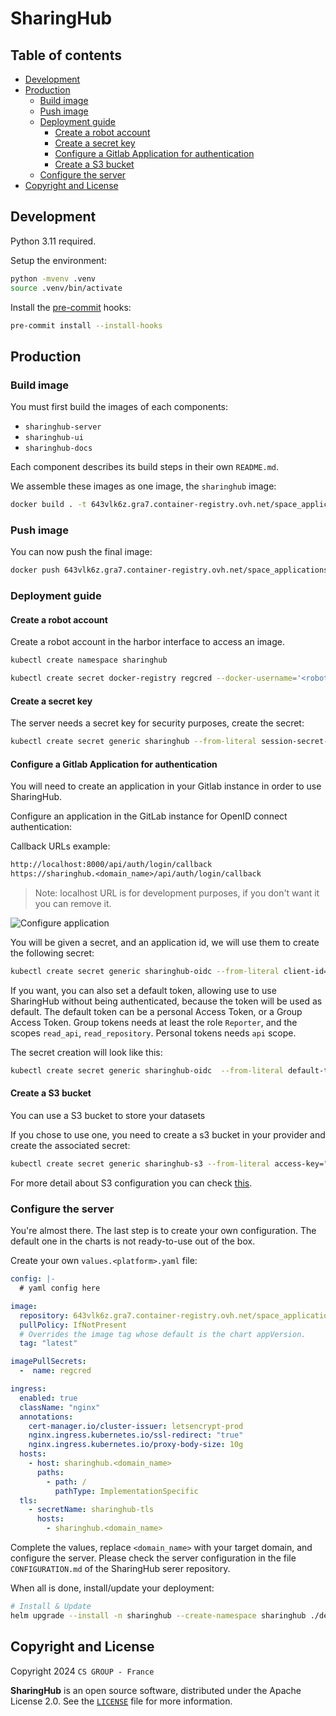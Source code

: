 # SharingHub

## Table of contents

- [Development](#development)
- [Production](#production)
  - [Build image](#build-image)
  - [Push image](#push-image)
  - [Deployment guide](#deployment-guide)
    - [Create a robot account](#create-a-robot-account)
    - [Create a secret key](#create-a-secret-key)
    - [Configure a Gitlab Application for authentication](#configure-a-gitlab-application-for-authentication)
    - [Create a S3 bucket](#create-a-s3-bucket)
  - [Configure the server](#configure-the-server)
- [Copyright and License](#copyright-and-license)

## Development

Python 3.11 required.

Setup the environment:

```bash
python -mvenv .venv
source .venv/bin/activate
```

Install the [pre-commit](https://pre-commit.com/) hooks:

```bash
pre-commit install --install-hooks
```

## Production

### Build image

You must first build the images of each components:

- `sharinghub-server`
- `sharinghub-ui`
- `sharinghub-docs`

Each component describes its build steps in their own `README.md`.

We assemble these images as one image, the `sharinghub` image:

```bash
docker build . -t 643vlk6z.gra7.container-registry.ovh.net/space_applications/sharinghub:latest
```

### Push image

You can now push the final image:

```bash
docker push 643vlk6z.gra7.container-registry.ovh.net/space_applications/sharinghub:latest
```

### Deployment guide

#### Create a robot account

Create a robot account in the harbor interface to access an image.

```bash
kubectl create namespace sharinghub

kubectl create secret docker-registry regcred --docker-username='<robot_username>' --docker-password='<robot_password>' --docker-server='643vlk6z.gra7.container-registry.ovh.net' --namespace sharinghub
```

#### Create a secret key

The server needs a secret key for security purposes, create the secret:

```bash
kubectl create secret generic sharinghub --from-literal session-secret-key="<uuid>" --namespace sharinghub
```

#### Configure a Gitlab Application for authentication

You will need to create an application in your Gitlab instance in order to use SharingHub.

Configure an application in the GitLab instance for OpenID connect authentication:

Callback URLs example:

```txt
http://localhost:8000/api/auth/login/callback
https://sharinghub.<domain_name>/api/auth/login/callback
```

> Note: localhost URL is for development purposes, if you don't want it you can remove it.

![Configure application](./assets/configure-application.png)

You will be given a secret, and an application id, we will use them to create the following secret:

```bash
kubectl create secret generic sharinghub-oidc --from-literal client-id="<application-id>" --from-literal client-secret="<application-secret>" --namespace sharinghub
```

If you want, you can also set a default token, allowing use to use SharingHub without being authenticated, because the token will be used as default. The default token can be a personal Access Token, or a Group Access Token. Group tokens needs at least the role `Reporter`, and the scopes `read_api`, `read_repository`. Personal tokens needs `api` scope.

The secret creation will look like this:

```bash
kubectl create secret generic sharinghub-oidc  --from-literal default-token="<default-token>" --from-literal client-id="<client-id>" --from-literal client-secret="<client-secret>" --namespace sharinghub
```

#### Create a S3 bucket

You can use a S3 bucket to store your datasets

If you chose to use one, you need to create a s3 bucket in your provider and create the associated secret:

```bash
kubectl create secret generic sharinghub-s3 --from-literal access-key="<access-key>" --from-literal secret-key="<secret-key>" --namespace sharinghub
```

For more detail about S3 configuration you can check [this](https://github.com/csgroup-oss/sharinghub-server/blob/main/CONFIGURATION.md#s3).

### Configure the server

You're almost there. The last step is to create your own configuration. The default one in the charts is not ready-to-use out of the box.

Create your own `values.<platform>.yaml` file:

```yaml
config: |-
  # yaml config here

image:
  repository: 643vlk6z.gra7.container-registry.ovh.net/space_applications/sharinghub
  pullPolicy: IfNotPresent
  # Overrides the image tag whose default is the chart appVersion.
  tag: "latest"

imagePullSecrets:
  -  name: regcred

ingress:
  enabled: true
  className: "nginx"
  annotations:
    cert-manager.io/cluster-issuer: letsencrypt-prod
    nginx.ingress.kubernetes.io/ssl-redirect: "true"
    nginx.ingress.kubernetes.io/proxy-body-size: 10g
  hosts:
    - host: sharinghub.<domain_name>
      paths:
        - path: /
          pathType: ImplementationSpecific
  tls:
    - secretName: sharinghub-tls
      hosts:
        - sharinghub.<domain_name>
```

Complete the values, replace `<domain_name>` with your target domain, and configure the server. Please check the server configuration in the file `CONFIGURATION.md` of the SharingHub serer repository.

When all is done, install/update your deployment:

```bash
# Install & Update
helm upgrade --install -n sharinghub --create-namespace sharinghub ./deploy/helm/sharinghub -f ./deploy/helm/values.<platform>.yaml
```

## Copyright and License

Copyright 2024 `CS GROUP - France`

**SharingHub**  is an open source software, distributed under the Apache License 2.0. See the [`LICENSE`](./LICENSE) file for more information.
